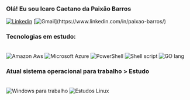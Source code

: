 ### Olá! Eu sou Icaro Caetano da Paixão Barros
[![Linkedin](https://img.shields.io/badge/LinkedIn-0077B5?style=for-the-badge&logo=linkedin&logoColor=white)](https://www.linkedin.com/in/paixao-barros/)
[![Gmail]([https://img.shields.io/badge/LinkedIn-0077B5?style=for-the-badge&logo=linkedin&logoColor=white](https://img.shields.io/badge/Gmail-D14836?style=for-the-badge&logo=gmail&logoColor=white))](https://www.linkedin.com/in/paixao-barros/)

### Tecnologias em estudo:
<div style="display: inline_block"><br/>
    <img align="center" alt="Amazon Aws" src="https://img.shields.io/badge/Amazon_AWS-232F3E?style=for-the-badge&logo=amazon-aws&logoColor=white"/>
    <img align="center" alt="Microsoft Azure" src="https://img.shields.io/badge/Microsoft_Azure-0089D6?style=for-the-badge&logo=microsoft-azure&logoColor=white"/>
    <img align="center" alt="PowerShell" src="https://img.shields.io/badge/Powershell-2CA5E0?style=for-the-badge&logo=powershell&logoColor=white"/>
    <img align="center" alt="Shell script" src="https://img.shields.io/badge/Shell_Script-121011?style=for-the-badge&logo=gnu-bash&logoColor=white"/>
    <img align="center" alt="GO lang" src="https://img.shields.io/badge/Go-00ADD8?style=for-the-badge&logo=go&logoColor=whit"/>
</div>

### Atual sistema operacional para trabalho > Estudo
<div style="display: inline_block"><br/>
    <img align="center" alt="Windows para trabalho" src="https://img.shields.io/badge/Windows-0078D6?style=for-the-badge&logo=windows&logoColor=white"/>
    <img align="center" alt="Estudos Linux" src="https://img.shields.io/badge/Linux-FCC624?style=for-the-badge&logo=linux&logoColor=black"/>
</div>
